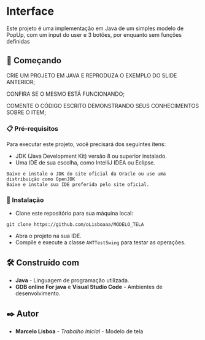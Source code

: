 # Interface

Este projeto é uma implementação em Java de um simples modelo de PopUp, com um input do user e 3 botões, por enquanto sem funções definidas

## 🚀 Começando

CRIE UM PROJETO EM JAVA E REPRODUZA O EXEMPLO DO SLIDE ANTERIOR;

CONFIRA SE O MESMO ESTÁ FUNCIONANDO;

COMENTE O CÓDIGO ESCRITO DEMONSTRANDO SEUS CONHECIMENTOS SOBRE O ITEM;

### 📋 Pré-requisitos

Para executar este projeto, você precisará dos seguintes itens:

* JDK (Java Development Kit) versão 8 ou superior instalado.
* Uma IDE de sua escolha, como IntelliJ IDEA ou Eclipse.

```
Baixe e instale o JDK do site oficial da Oracle ou use uma distribuição como OpenJDK
Baixe e instale sua IDE preferida pelo site oficial.
```

### 🔧 Instalação

* Clone este repositório para sua máquina local:

```
git clone https://github.com/oLisboaaa/MODELO_TELA

```

* Abra o projeto na sua IDE.
* Compile e execute a classe `AWTTestSwing` para testar as operações.

## 🛠️ Construído com

* **Java** - Linguagem de programação utilizada.
* **GDB online For java** e **Visual Studio Code** - Ambientes de desenvolvimento.

## ✒️ Autor

* **Marcelo Lisboa** - *Trabalho Inicial* - Modelo de tela
